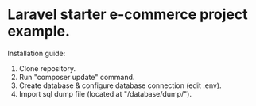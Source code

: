 # Laravel starter e-commerce project example.

Installation guide:
1. Clone repository.
2. Run "composer update" command.
3. Create database & configure database connection (edit .env).
4. Import sql dump file (located at "/database/dump/").


